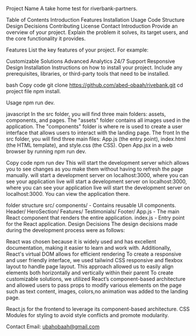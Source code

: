 Project Name
A take home test for riverbank-partners.

Table of Contents
Introduction
Features
Installation
Usage
Code Structure
Design Decisions
Contributing
License
Contact
Introduction
Provide an overview of your project. Explain the problem it solves, its target users, and the core functionality it provides.

Features
List the key features of your project. For example:

Customizable Solutions
Advanced Analytics
24/7 Support
Responsive Design
Installation
Instructions on how to install your project. Include any prerequisites, libraries, or third-party tools that need to be installed.

bash
Copy code
git clone https://github.com/abed-obaah/rivebank.git
cd project file
npm install.

Usage
npm run dev.

javascript
In the src folder, you will find three main folders: assets, components, and pages. The "assets" folder contains all images used in the application. The "components" folder is where re is used to create a user interface that allows users to interact with the landing page. The front
In the src folder, you will find three main files: App.js (the entry point), index.html (the HTML template), and style.css (the CSS). 
Open App.jsx in a web browser by running npm run dev.

Copy code
npm run dev
This will start the development server which allows you to see changes as you make them without having to refresh the page manually. will start a development server on localhost:3000, where you can see your application live will start a development server on localhost:3000, where you can see your application live will start the development server on localhost:3000. You can view the application there.

folder structure
src/
components/ - Contains reusable UI components.
Header/
HeroSection/
Features/
Testimonials/
Footer/
App.js - The main React component that renders the entire application.
index.js - Entry point for the React application.
Design Decisions
The design decisions made during the development process were as follows:

React was chosen  because it is widely used and has excellent documentation, making it easier to learn and work with. Additionally, React's virtual DOM allows for efficient rendering
To create a responsive and user friendly interface, we used tailwind CSS responsive and flexbox layout to handle page layout. This approach allowed us to easily align elements both horizontally and vertically within their parent
To create customizable solutions, we utilized React’s component-based architecture and allowed users to pass props to modify various elements on the page such as text content, images, colors,no animation was added to the landing page.

React.js for the frontend to leverage its component-based architecture.
CSS Modules for styling to avoid style conflicts and promote modularity.

Contact
Email: ubahobaah@gmail.com
